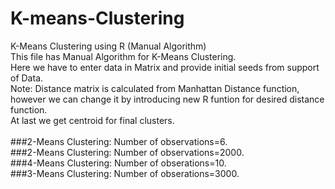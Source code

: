 # K-means-Clustering
K-Means Clustering using R (Manual Algorithm)<br />
This file has Manual Algorithm for K-Means Clustering.<br />
Here we have to enter data in Matrix and provide initial seeds from support of Data.<br />
Note: Distance matrix is calculated from Manhattan Distance function, however we can change it by introducing new R funtion for desired distance function.<br />
At last we get centroid for final clusters.<br />
<br />
###2-Means Clustering: Number of observations=6.<br />
###2-Means Clustering: Number of observations=2000.<br />
###4-Means Clustering: Number of obserations=10.<br />
###3-Means Clustering: Number of obserations=3000.<br />
